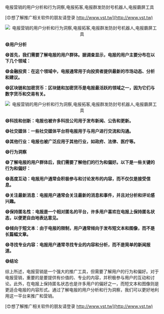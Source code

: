 电报营销的用户分析和行为洞察,电报拓客,电报群发防封号机器人,电报霸屏工具

[😍想了解推广相关软件的朋友请登录 http://www.vst.tw](http://www.vst.tw)

 <center><img src="https://vst.tw/MP4/tuiguang/png/8.png" alt="电报营销的用户分析和行为洞察,电报拓客,电报群发防封号机器人,电报霸屏工具"></center>

**😄用户分析**

**😄首先，我们需要了解电报的用户群体。据调查显示，电报的用户主要分布在以下几个领域：**

**😄金融投资：在这个领域中，电报通常用于向投资者提供最新的市场动态、分析和建议。**

**😄区块链和加密货币：区块链和加密货币是电报最活跃的领域之一，因为它们与数字货币和交易有关。**

 <center><img src="https://vst.tw/MP4/tuiguang/png/2.png" alt="电报营销的用户分析和行为洞察,电报拓客,电报群发防封号机器人,电报霸屏工具"></center>

**😄科技和创新：电报也被许多科技公司用于发布新闻、公告和更新。**

**😄社交媒体：一些社交媒体平台将电报用于与用户进行交流和沟通。**

**😄其他行业：电报也被广泛应用于其他行业，如政府、法律、医疗等。**

**😄行为洞察**

**😄了解电报的用户群体后，我们需要了解他们的行为和偏好。以下是一些关键的行为和偏好：**

**😄高度互动：电报用户通常会积极参与和讨论发布的内容，而不仅仅是接受信息。**

**😄关注最新消息：电报用户通常会关注最新的消息和事件，并且对分析和评论感兴趣。**

**😄保持匿名性：电报是一个相对匿名的平台，许多用户喜欢在电报上保持匿名状态，以便更自由地表达意见。**

**😄倾向于短文本：由于电报的限制，用户通常倾向于发布短文本和图像，而不是长篇幅文章。**

**😄寻找专业内容：电报用户通常寻找专业的内容和分析，而不是简单的新闻报道。**

**😄结论**

综上所述，电报营销是一个强大的推广工具，但需要了解用户的行为和偏好。对于电报营销，重要的是要提供有价值的、专业的内容，并积极参与用户的互动和讨论。此外，在电报上保持匿名状态也是许多用户的偏好之一，而短文本和图像则是更适合电报的内容形式。通过了解电报的用户分析和行为洞察，我们可以更好地利用这一平台来推广和营销。

[😍想了解推广相关软件的朋友请登录 http://www.vst.tw](http://www.vst.tw)



